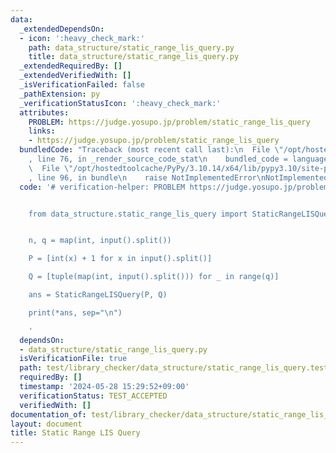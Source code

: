 ```yaml
---
data:
  _extendedDependsOn:
  - icon: ':heavy_check_mark:'
    path: data_structure/static_range_lis_query.py
    title: data_structure/static_range_lis_query.py
  _extendedRequiredBy: []
  _extendedVerifiedWith: []
  _isVerificationFailed: false
  _pathExtension: py
  _verificationStatusIcon: ':heavy_check_mark:'
  attributes:
    PROBLEM: https://judge.yosupo.jp/problem/static_range_lis_query
    links:
    - https://judge.yosupo.jp/problem/static_range_lis_query
  bundledCode: "Traceback (most recent call last):\n  File \"/opt/hostedtoolcache/PyPy/3.10.14/x64/lib/pypy3.10/site-packages/onlinejudge_verify/documentation/build.py\"\
    , line 76, in _render_source_code_stat\n    bundled_code = language.bundle(\n\
    \  File \"/opt/hostedtoolcache/PyPy/3.10.14/x64/lib/pypy3.10/site-packages/onlinejudge_verify/languages/python.py\"\
    , line 96, in bundle\n    raise NotImplementedError\nNotImplementedError\n"
  code: '# verification-helper: PROBLEM https://judge.yosupo.jp/problem/static_range_lis_query


    from data_structure.static_range_lis_query import StaticRangeLISQuery


    n, q = map(int, input().split())

    P = [int(x) + 1 for x in input().split()]

    Q = [tuple(map(int, input().split())) for _ in range(q)]

    ans = StaticRangeLISQuery(P, Q)

    print(*ans, sep="\n")

    '
  dependsOn:
  - data_structure/static_range_lis_query.py
  isVerificationFile: true
  path: test/library_checker/data_structure/static_range_lis_query.test.py
  requiredBy: []
  timestamp: '2024-05-28 15:29:52+09:00'
  verificationStatus: TEST_ACCEPTED
  verifiedWith: []
documentation_of: test/library_checker/data_structure/static_range_lis_query.test.py
layout: document
title: Static Range LIS Query
---
```

